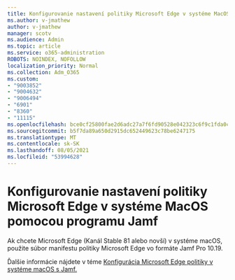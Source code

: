 ```yaml
---
title: Konfigurovanie nastavení politiky Microsoft Edge v systéme MacOS pomocou programu Jamf
ms.author: v-jmathew
author: v-jmathew
manager: scotv
ms.audience: Admin
ms.topic: article
ms.service: o365-administration
ROBOTS: NOINDEX, NOFOLLOW
localization_priority: Normal
ms.collection: Adm_O365
ms.custom:
- "9003852"
- "9004632"
- "9006494"
- "6901"
- "8360"
- "11115"
ms.openlocfilehash: bce0cf25800fae2d6adc27a7f6fd90528e042323c6f9c1fda0c4fb6f139d46b9
ms.sourcegitcommit: b5f7da89a650d2915dc652449623c78be6247175
ms.translationtype: MT
ms.contentlocale: sk-SK
ms.lasthandoff: 08/05/2021
ms.locfileid: "53994628"
---
```

# <a name="use-jamf-to-configure-microsoft-edge-policy-settings-on-macos"></a>Konfigurovanie nastavení politiky Microsoft Edge v systéme MacOS pomocou programu Jamf

Ak chcete Microsoft Edge (Kanál Stable 81 alebo novší) v systéme macOS, použite súbor manifestu politiky Microsoft Edge vo formáte Jamf Pro 10.19.

Ďalšie informácie nájdete v téme [Konfigurácia Microsoft Edge politiky v systéme macOS s Jamf.](https://go.microsoft.com/fwlink/?linkid=2134761)
